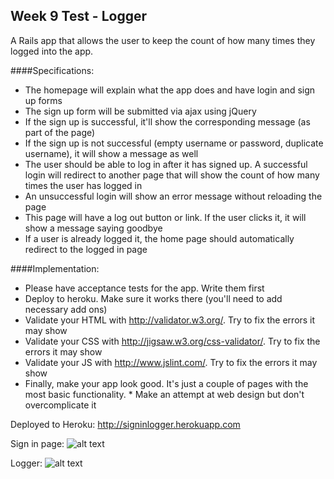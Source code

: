 Week 9 Test - Logger
---------------------
A Rails app that allows the user to keep the count of how many times they logged into the app.

####Specifications:
* The homepage will explain what the app does and have login and sign up forms
* The sign up form will be submitted via ajax using jQuery
* If the sign up is successful, it'll show the corresponding message (as part of the page)
* If the sign up is not successful (empty username or password, duplicate username), it will show a message as well
* The user should be able to log in after it has signed up. A successful login will redirect to another page that will show the count of how many times the user has logged in
* An unsuccessful login will show an error message without reloading the page
* This page will have a log out button or link. If the user clicks it, it will show a message saying goodbye
* If a user is already logged it, the home page should automatically redirect to the logged in page

####Implementation:
* Please have acceptance tests for the app. Write them first
* Deploy to heroku. Make sure it works there (you'll need to add necessary add ons)
* Validate your HTML with http://validator.w3.org/. Try to fix the errors it may show
* Validate your CSS with http://jigsaw.w3.org/css-validator/. Try to fix the errors it may show
* Validate your JS with http://www.jslint.com/. Try to fix the errors it may show
* Finally, make your app look good. It's just a couple of pages with the most basic functionality. * Make an attempt at web design but don't overcomplicate it

Deployed to Heroku: http://signinlogger.herokuapp.com

Sign in page:
![alt text](https://raw.githubusercontent.com/jorjahung/week9-test-logger/master/screenshot.png "Logger")

Logger:
![alt text](https://raw.githubusercontent.com/jorjahung/week9-test-logger/master/screenshot2.png "Logger")
